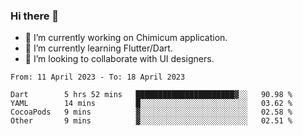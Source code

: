 ### Hi there 👋

<!--
**devcat37/devcat37** is a ✨ _special_ ✨ repository because its `README.md` (this file) appears on your GitHub profile.-->


- 🔭 I’m currently working on Chimicum application.
- 🌱 I’m currently learning Flutter/Dart.
- 👯 I’m looking to collaborate with UI designers.
<!-- - 🤔 I’m looking for help with ... -->

<!--START_SECTION:waka-->

```text
From: 11 April 2023 - To: 18 April 2023

Dart        5 hrs 52 mins   ██████████████████████▓░░   90.98 %
YAML        14 mins         █░░░░░░░░░░░░░░░░░░░░░░░░   03.62 %
CocoaPods   9 mins          ▓░░░░░░░░░░░░░░░░░░░░░░░░   02.58 %
Other       9 mins          ▓░░░░░░░░░░░░░░░░░░░░░░░░   02.51 %
```

<!--END_SECTION:waka-->
